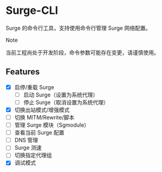# Surge-CLI

Surge 的命令行工具，支持使用命令行管理 Surge 网络配置。

> [!NOTE]
>
> 当前工程尚处于开发阶段，命令参数可能存在变更，请谨慎使用。

## Features

- [x] 启停/重载 Surge
  - [ ] 启动 Surge（设置为系统代理）
  - [ ] 停止 Surge（取消设置为系统代理）
- [x] 切换出站模式/增强模式
- [ ] 切换 MITM/Rewrite/脚本
- [ ] 管理 Surge 模块（Sgmodule）
- [ ] 查看当前 Surge 配置
- [ ] DNS 管理
- [ ] Surge 测速
- [ ] 切换指定代理组
- [x] 调试模式
